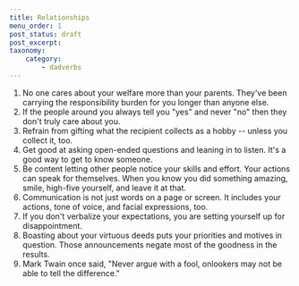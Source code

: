 ```yaml
---
title: Relationships
menu_order: 1
post_status: draft
post_excerpt:
taxonomy:
    category:
        - dadverbs
---
```


1. No one cares about your welfare more than your parents.  They've been carrying the responsibility burden for you longer than anyone else.
1. If the people around you always tell you "yes" and never "no" then they don't truly care about you.
1. Refrain from gifting what the recipient collects as a hobby -- unless you collect it, too.
1. Get good at asking open-ended questions and leaning in to listen.  It's a good way to get to know someone.
1. Be content letting other people notice your skills and effort.  Your actions can speak for themselves.  When you know you did something amazing, smile, high-five yourself, and leave it at that.
1. Communication is not just words on a page or screen.  It includes your actions, tone of voice, and facial expressions, too.
1. If you don't verbalize your expectations, you are setting yourself up for disappointment.
1. Boasting about your virtuous deeds puts your priorities and motives in question. Those announcements negate most of the goodness in the results.
1. Mark Twain once said, "Never argue with a fool, onlookers may not be able to tell the difference."